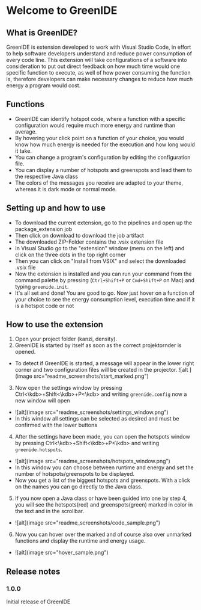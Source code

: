 
# Welcome to GreenIDE

  

## What is GreenIDE?
GreenIDE is extension developed to work with Visual Studio Code, in effort to help software developers understand and reduce power consumption of every code line. This extension will take configurations of a software into consideration to put out direct feedback on how much time would one specific function to execute, as well of how power consuming the function is, therefore developers can make necessary changes to reduce how much energy a program would cost.
  
## Functions
- GreenIDE can identify hotspot code, where a function with a specific configuration would require much more energy and runtime than average.
- By hovering your click point on a function of your choice, you would know how much energy is needed for the execution and how long would it take.
- You can change a program's configuration by editing the configuration file.
- You can display a number of hotspots and greenspots and lead them to the respective Java class 
- The colors of the messages you receive are adapted to your theme, whereas it is dark mode or normal mode.

## Setting up and how to use
- To download the current extension, go to the pipelines and open up the package_extension job
- Then click on download to download the job artifact
- The downloaded ZIP-Folder contains the .vsix extension file
- In Visual Studio  go to the "extension" window (menu on the left) and click on the three dots in the top right corner
- Then you can click on "Install from VSIX" and select the downloaded .vsix file
- Now the extension is installed and you can run your command from the command palette by pressing (`Ctrl+Shift+P` or `Cmd+Shift+P` on Mac) and typing `greenide.init`.
- It's all set and done! You are good to go. Now just hover on a function of your choice to see the energy consumption level, execution time and if it is a hotspot code or not

## How to use the extension
1. Open your project folder (kanzi, density).
2. GreenIDE is started by itself as soon as the correct projektornder is opened.
- To detect if GreenIDE is started, a message will appear in the lower right corner and two configuration files will be created in the projector. ![alt ](image src="readme_screenshots/start_marked.png")
3. Now open the settings window by pressing <kdb>Ctrl<\kdb>+<kdb>Shift<\kdb>+<kdb>P<\kdb> and writing `greenide.config` now a new window will open
- ![alt](image src="readme_screenshots/settings_window.png")
- In this window all settings can be selected as desired and must be confirmed with the lower buttons
4. After the settings have been made, you can open the hotspots window by pressing <kdb>Ctrl<\kdb>+<kdb>Shift<\kdb>+<kdb>P<\kdb> and writing `greenide.hotspots`. 
- ![alt](image src="readme_screenshots/hotspots_window.png")
- In this window you can choose between runtime and energy and set the number of hotspots/greenspots to be displayed.
- Now you get a list of the biggest hotspots and greenspots. With a click on the names you can go directly to the Java class.
5. If you now open a Java class or have been guided into one by step 4, you will see the hotspots(red) and greenspots(green) marked in color in the text and in the scrollbar.
- ![alt](image src="readme_screenshots/code_sample.png")
6. Now you can hover over the marked and of course also over unmarked functions and display the runtime and energy usage.
- ![alt](image src="hover_sample.png")

## Release notes
### 1.0.0
Initial release of GreenIDE

  





  
